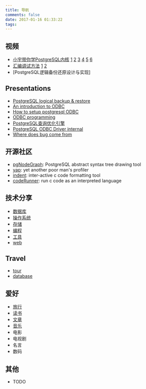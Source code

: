 ```yaml
---
title: 导航
comments: false
date: 2017-01-16 01:33:22
tags:
---
```


<i class="icon-youtube-play"></i> 视频
-----------
- [小宇带你学PostgreSQL内核](/tags/%E5%B0%8F%E5%AE%87%E5%B8%A6%E4%BD%A0%E5%AD%A6PostgreSQL%E5%86%85%E6%A0%B8/) [1](/2016/12/11/%E3%80%90%E5%B0%8F%E5%AE%87%E5%B8%A6%E4%BD%A0%E5%AD%A6PostgreSQL%E5%86%85%E6%A0%B8%E3%80%91%E7%AC%AC%E4%B8%80%E8%AF%BE%EF%BC%9A%E8%AF%BE%E7%A8%8B%E7%AE%80%E4%BB%8B/) [2](/2016/12/11/%E3%80%90%E5%B0%8F%E5%AE%87%E5%B8%A6%E4%BD%A0%E5%AD%A6PostgreSQL%E5%86%85%E6%A0%B8%E3%80%91%E7%AC%AC%E4%BA%8C%E8%AF%BE%EF%BC%9A%E5%BC%80%E5%8F%91%E7%8E%AF%E5%A2%83/) [3](/2016/12/18/%E3%80%90%E5%B0%8F%E5%AE%87%E5%B8%A6%E4%BD%A0%E5%AD%A6PostgreSQL%E5%86%85%E6%A0%B8%E3%80%91%E7%AC%AC%E4%B8%89%E8%AF%BE%EF%BC%9A%E5%86%85%E6%A0%B8%E6%9E%B6%E6%9E%841/) [4](/2016/12/18/%E3%80%90%E5%B0%8F%E5%AE%87%E5%B8%A6%E4%BD%A0%E5%AD%A6PostgreSQL%E5%86%85%E6%A0%B8%E3%80%91%E7%AC%AC%E4%B8%89%E8%AF%BE%EF%BC%9A%E5%86%85%E6%A0%B8%E6%9E%B6%E6%9E%842/) [5](/2017/01/01/%E3%80%90%E5%B0%8F%E5%AE%87%E5%B8%A6%E4%BD%A0%E5%AD%A6PostgreSQL%E5%86%85%E6%A0%B8%E3%80%91%E7%AC%AC%E5%9B%9B%E8%AF%BE%EF%BC%9Aparser%E8%AF%AD%E6%B3%95%E5%88%86%E6%9E%90/) [6](/2017/01/08/%E3%80%90%E5%B0%8F%E5%AE%87%E5%B8%A6%E4%BD%A0%E5%AD%A6PostgreSQL%E5%86%85%E6%A0%B8%E3%80%91%E7%AC%AC%E4%BA%94%E8%AF%BE%EF%BC%9Arewriter%E5%88%86%E6%9E%90%E5%92%8C%E9%87%8D%E5%86%99%EF%BC%88%E4%B8%8A%EF%BC%89/)
- [汇编调试方法](tags/汇编调试方法/) [1](/2017/01/19/汇编调试方法-20160506/) [2](/2017/01/19/汇编调试方法-20160526/)
- [PostgreSQL逻辑备份还原设计与实现]


<i class="icon-group"></i> Presentations
-----------
- [PostgreSQL logical backup & restore](/uploads/pg-logical-backup-restore.html)
- [An introduction to ODBC](/uploads/an-introduction-to-odbc.html)
- [How to setup postgresql ODBC](/uploads/how-to-setup-postgresql-odbc.html)
- [ODBC programming](/uploads/odbc-programming.html)
- [PostgreSQL查询优化引擎](/2016/11/21/%E6%B7%B1%E5%85%A5%E7%90%86%E8%A7%A3PostgreSQL%E6%9F%A5%E8%AF%A2%E4%BC%98%E5%8C%96%E5%BC%95%E6%93%8E/)
- [PostgreSQL ODBC Driver internal](/2016/11/09/PostgreSQL-ODBC-driver-internal/)
- [Where does bug come from](http://static.zybuluo.com/shenyuflying/178ausamam7ijmmscft0voa7/bug%20fix%20sharing.pdf)

<i class="icon-github"></i> 开源社区
-----------
- [pgNodeGraph](https://github.com/shenyuflying/pgNodeGraph): PostgreSQL abstract syntax tree drawing tool
- [yap](https://github.com/shenyuflying/yap): yet another poor man's profiler
- [indent](https://github.com/shenyuflying/indent): inter-active c code formatting tool
- [codeRunner](https://github.com/shenyuflying/codeRunner): run c code as an interpreted language

<i class="icon-file-text"></i> 技术分享
----------
- [数据库](/map/database.html)
- [操作系统](/map/os.html)
- [存储](/map/storage.html)
- [编程](/map/programming.html)
- [工具](/map/tools.html)
- [web](/map/web.html)


<i class="icon-plane"></i> Travel
-----------
- [tour](/tags/%E6%97%85%E8%A1%8C/)
- [database](/tags/travel-database/)

<i class="icon-heart"></i> 爱好
-----------
- [旅行](/tags/%E6%97%85%E8%A1%8C/)
- [读书](/tags/%E8%AF%BB%E4%B9%A6/)
- [文章](/tags/文章/)
- [音乐](/music/index.html)
- 电影
- 电视剧
- 名言
- 数码


<i class="icon-plus-sign"></i> 其他
-----------
- TODO
